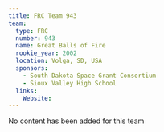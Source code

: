 ```yaml
---
title: FRC Team 943
team:
  type: FRC
  number: 943
  name: Great Balls of Fire
  rookie_year: 2002
  location: Volga, SD, USA
  sponsors:
    - South Dakota Space Grant Consortium
    - Sioux Valley High School
  links:
    Website: 
---
```

No content has been added for this team